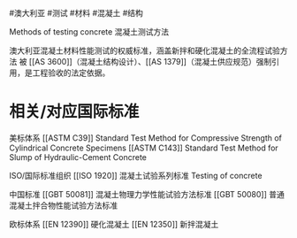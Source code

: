#澳大利亚 #测试 #材料 #混凝土 #结构 

Methods of testing concrete
混凝土测试方法

澳大利亚​​混凝土材料性能测试的权威标准​​，涵盖新拌和硬化混凝土的全流程试验方法
被 ​​[[AS 3600]]​​（混凝土结构设计）、​​[[AS 1379]]（混凝土供应规范）强制引用，是工程验收的​​法定依据​​。
# 相关/对应国际标准

美标体系
[[ASTM C39]] Standard Test Method for Compressive Strength of Cylindrical Concrete Specimens
[[ASTM C143]] Standard Test Method for Slump of Hydraulic-Cement Concrete

ISO/国际标准组织
[[ISO 1920]] 混凝土试验系列标准 Testing of concrete

中国标准
[[GBT 50081]] 混凝土物理力学性能试验方法标准
[[GBT 50080]] 普通混凝土拌合物性能试验方法标准

欧标体系
[[EN 12390]] 硬化混凝土
[[EN 12350]] 新拌混凝土

